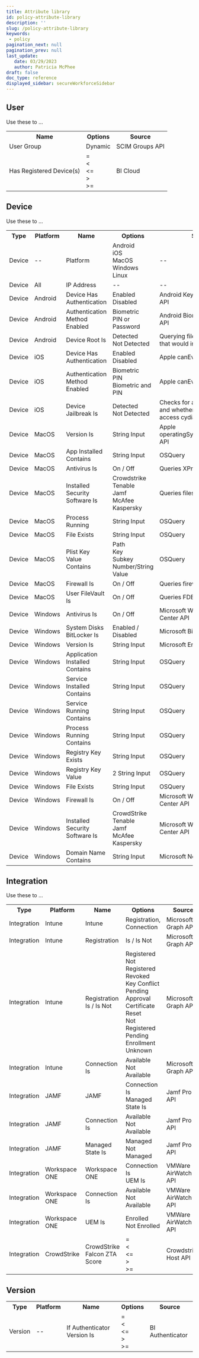 ```yaml
---
title: Attribute library
id: policy-attribute-library
description: ''
slug: /policy-attribute-library 
keywords: 
 - policy
pagination_next: null
pagination_prev: null
last_update: 
   date: 03/29/2023
   author: Patricia McPhee
draft: false
doc_type: reference
displayed_sidebar: secureWorkforceSidebar
---
```


## User

Use these to ...

<table>
  <tbody>
    <tr>
      <th>Name</th>
      <th>Options</th>
      <th>Source</th>
    </tr>
    <tr>
      <td>User Group</td>
      <td>Dynamic</td>
      <td>SCIM Groups API</td>
    </tr>
    <tr>
      <td>Has Registered Device(s)</td>
      <td>=<br />&#060;<br />&#060;=<br />&#062;<br />&#062;=</td>
      <td>BI Cloud</td>
    </tr>
  </tbody>
</table>





## Device

Use these to ...

<table>
  <tbody>
      <tr>
      <th>Type</th>
      <th>Platform</th>
      <th>Name</th>
      <th>Options</th>
      <th>Source</th>
    </tr>
    <tr>
      <td>Device</td>
      <td>--</td>
      <td>Platform</td>
      <td>Android<br />iOS<br />MacOS<br />Windows<br />Linux</td>
      <td>--</td>
    </tr>
    <tr>
      <td>Device</td>
      <td>All</td>
      <td>IP Address</td>
      <td>--</td>
      <td>--</td>
    </tr>
    <tr>
      <td>Device</td>
      <td>Android</td>
      <td>Device Has Authentication</td>
      <td>Enabled<br />Disabled</td>
      <td>Android KeyguardManager API</td>
    </tr>
    <tr>
      <td>Device</td>
      <td>Android</td>
      <td>Authentication Method Enabled</td>
      <td>Biometric<br />PIN or Password</td>
      <td>Android BiometricManager API</td>
    </tr>
    <tr>
      <td>Device</td>
      <td>Android</td>
      <td>Device Root Is</td>
      <td>Detected<br />Not Detected</td>
      <td>Querying files and packages that would indicate a root</td>
    </tr>
    <tr>
      <td>Device</td>
      <td>iOS</td>
      <td>Device Has Authentication</td>
      <td>Enabled<br />Disabled</td>
      <td>Apple canEvaluatePolicy API</td>
    </tr>
    <tr>
      <td>Device</td>
      <td>iOS</td>
      <td>Authentication Method Enabled</td>
      <td>Biometric<br />PIN<br />Biometric and PIN</td>
      <td>Apple canEvaluatePolicy API</td>
    </tr>
    <tr>
      <td>Device</td>
      <td>iOS</td>
      <td>Device Jailbreak Is</td>
      <td>Detected<br />Not Detected</td>
      <td>
        Checks for a jailbreak.txt file and whether the device can access
        cydia or the shell
      </td>
    </tr>
    <tr>
      <td>Device</td>
      <td>MacOS</td>
      <td>Version Is</td>
      <td>String Input</td>
      <td>Apple operatingSystemVersionString API</td>
    </tr>
    <tr>
      <td>Device</td>
      <td>MacOS</td>
      <td>App Installed Contains</td>
      <td>String Input</td>
      <td>OSQuery</td>
    </tr>
    <tr>
      <td>Device</td>
      <td>MacOS</td>
      <td>Antivirus Is</td>
      <td>On / Off</td>
      <td>Queries XProtect plist file</td>
    </tr>
    <tr>
      <td>Device</td>
      <td>MacOS</td>
      <td>Installed Security Software Is</td>
      <td>Crowdstrike<br />Tenable<br />Jamf<br />McAfee<br />Kaspersky</td>
      <td>Queries files for specific apps</td>
    </tr>
    <tr>
      <td>Device</td>
      <td>MacOS</td>
      <td>Process Running</td>
      <td>String Input</td>
      <td>OSQuery</td>
    </tr>
    <tr>
      <td>Device</td>
      <td>MacOS</td>
      <td>File Exists</td>
      <td>String Input</td>
      <td>OSQuery</td>
    </tr>
    <tr>
      <td>Device</td>
      <td>MacOS</td>
      <td>Plist Key Value Contains</td>
      <td>Path<br />Key<br />Subkey<br />Number/String<br />Value</td>
      <td>OSQuery</td>
    </tr>
    <tr>
      <td>Device</td>
      <td>MacOS</td>
      <td>Firewall Is</td>
      <td>On / Off</td>
      <td>Queries firewall plist file</td>
    </tr>
    <tr>
      <td>Device</td>
      <td>MacOS</td>
      <td>User FileVault Is</td>
      <td>On / Off</td>
      <td>Queries FDE status</td>
    </tr>
    <tr>
      <td>Device</td>
      <td>Windows</td>
      <td>Antivirus Is</td>
      <td>On / Off</td>
      <td>Microsoft Windows Security Center API</td>
    </tr>
    <tr>
      <td>Device</td>
      <td>Windows</td>
      <td>System Disks BitLocker Is</td>
      <td>Enabled / Disabled</td>
      <td>Microsoft BitLocker API</td>
    </tr>
    <tr>
      <td>Device</td>
      <td>Windows</td>
      <td>Version Is</td>
      <td>String Input</td>
      <td>Microsoft Environment API</td>
    </tr>
    <tr>
      <td>Device</td>
      <td>Windows</td>
      <td>Application Installed Contains</td>
      <td>String Input</td>
      <td>OSQuery</td>
    </tr>
    <tr>
      <td>Device</td>
      <td>Windows</td>
      <td>Service Installed Contains</td>
      <td>String Input</td>
      <td>OSQuery</td>
    </tr>
    <tr>
      <td>Device</td>
      <td>Windows</td>
      <td>Service Running Contains</td>
      <td>String Input</td>
      <td>OSQuery</td>
    </tr>
    <tr>
      <td>Device</td>
      <td>Windows</td>
      <td>Process Running Contains</td>
      <td>String Input</td>
      <td>OSQuery</td>
    </tr>
    <tr>
      <td>Device</td>
      <td>Windows</td>
      <td>Registry Key Exists</td>
      <td>String Input</td>
      <td>OSQuery</td>
    </tr>
    <tr>
      <td>Device</td>
      <td>Windows</td>
      <td>Registry Key Value</td>
      <td>2 String Input</td>
      <td>OSQuery</td>
    </tr>
    <tr>
      <td>Device</td>
      <td>Windows</td>
      <td>File Exists</td>
      <td>String Input</td>
      <td>OSQuery</td>
    </tr>
    <tr>
      <td>Device</td>
      <td>Windows</td>
      <td>Firewall Is</td>
      <td>On / Off</td>
      <td>Microsoft Windows Security Center API</td>
    </tr>
    <tr>
      <td>Device</td>
      <td>Windows</td>
      <td>Installed Security Software Is</td>
      <td>CrowdStrike<br />Tenable<br />Jamf<br />McAfee<br />Kaspersky</td>
      <td>Microsoft Windows Security Center API</td>
    </tr>
    <tr>
      <td>Device</td>
      <td>Windows</td>
      <td>Domain Name Contains</td>
      <td>String Input</td>
      <td>Microsoft Net Workstation API</td>
    </tr>
  </tbody>
</table>

## Integration

Use these to ...

<table>
  <tbody>
    <tr>
      <th>Type</th>
      <th>Platform</th>
      <th>Name</th>
      <th>Options</th>
      <th>Source</th>
    </tr>
    <tr>
      <td>Integration</td>
      <td>Intune</td>
      <td>Intune</td>
      <td>Registration, Connection</td>
      <td>Microsoft Graph API</td>
    </tr>
    <tr>
      <td>Integration</td>
      <td>Intune</td>
      <td>Registration</td>
      <td>Is / Is Not</td>
      <td>Microsoft Graph API</td>
    </tr>
    <tr>
      <td>Integration</td>
      <td>Intune</td>
      <td>Registration Is / Is Not</td>
      <td>
        Registered<br />Not Registered<br />Revoked<br />Key Conflict<br />Pending Approval<br />Certificate Reset<br />Not Registered Pending Enrollment<br />Unknown
      </td>
      <td>Microsoft Graph API</td>
    </tr>
    <tr>
      <td>Integration</td>
      <td>Intune</td>
      <td>Connection Is</td>
      <td>Available<br />Not Available</td>
      <td>Microsoft Graph API</td>
    </tr>
    <tr>
      <td>Integration</td>
      <td>JAMF</td>
      <td>JAMF</td>
      <td>Connection Is<br />Managed State Is</td>
      <td>Jamf Pro API</td>
    </tr>
    <tr>
      <td>Integration</td>
      <td>JAMF</td>
      <td>Connection Is</td>
      <td>Available<br />Not Available</td>
      <td>Jamf Pro API</td>
    </tr>
    <tr>
      <td>Integration</td>
      <td>JAMF</td>
      <td>Managed State Is</td>
      <td>Managed<br />Not Managed</td>
      <td>Jamf Pro API</td>
    </tr>
    <tr>
      <td>Integration</td>
      <td>Workspace ONE</td>
      <td>Workspace ONE</td>
      <td>Connection Is<br />UEM Is</td>
      <td>VMWare AirWatch API</td>
    </tr>
    <tr>
      <td>Integration</td>
      <td>Workspace ONE</td>
      <td>Connection Is</td>
      <td>Available<br />Not Available</td>
      <td>VMWare AirWatch API</td>
    </tr>
    <tr>
      <td>Integration</td>
      <td>Workspace ONE</td>
      <td>UEM Is</td>
      <td>Enrolled<br />Not Enrolled</td>
      <td>VMWare AirWatch API</td>
    </tr>
    <tr>
      <td>Integration</td>
      <td>CrowdStrike</td>
      <td>CrowdStrike Falcon ZTA Score</td>
      <td>=<br />&lt;<br />&lt;=<br />&gt;<br />&gt;=</td>
      <td>Crowdstrike Host API</td>
    </tr>
  </tbody>
</table>

## Version


<table>
  <tbody>
        <tr>
      <th>Type</th>
      <th>Platform</th>
      <th>Name</th>
      <th>Options</th>
      <th>Source</th>
    </tr>
    <tr>
      <td>Version</td>
      <td>--</td>
      <td>If Authenticator Version Is</td>
      <td>=<br />&lt;<br />&lt;=<br />&gt;<br />&gt;=</td>
      <td>BI Authenticator</td>
    </tr>
  </tbody>
</table>